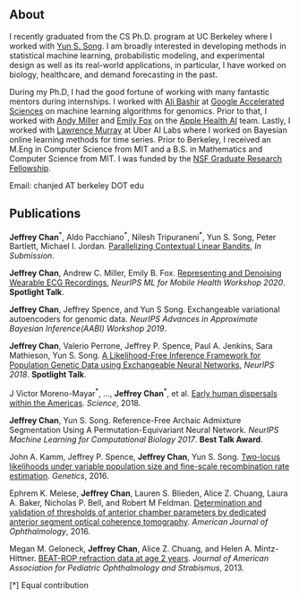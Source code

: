 ## About
I recently graduated from the CS Ph.D. program at UC Berkeley where I worked with [Yun S. Song](http://people.eecs.berkeley.edu/~yss/). I am broadly interested in developing methods in statistical machine learning, probabilistic modeling, and experimental design as well as its real-world applications, in particular, I have worked on biology, healthcare, and demand forecasting in the past. 

During my Ph.D, I had the good fortune of working with many fantastic mentors during internships. I worked with [Ali Bashir](https://scholar.google.com/citations?user=RfnRk4kAAAAJ&hl=en) at [Google Accelerated Sciences](https://research.google/teams/applied-science/gas/) on machine learning algorithms for genomics. Prior to that, I worked with [Andy Miller](https://andymiller.github.io/) and [Emily Fox](https://homes.cs.washington.edu/~ebfox/) on the [Apple Health AI](https://machinelearning.apple.com/research?page=1&tag=Health) team. Lastly, I worked with [Lawrence Murray](https://www.indii.org/) at Uber AI Labs where I worked on Bayesian online learning methods for time series. Prior to Berkeley, I received an M.Eng in Computer Science from MIT and a B.S. in Mathematics and Computer Science from MIT. I was funded by the [NSF Graduate Research Fellowship](https://www.nsfgrfp.org/).

Email: chanjed AT berkeley DOT edu

## Publications

**Jeffrey Chan**<sup>\*</sup>, Aldo Pacchiano<sup>\*</sup>, Nilesh Tripuraneni<sup>\*</sup>, Yun S. Song, Peter Bartlett, Michael I. Jordan. [Parallelizing Contextual Linear Bandits](https://arxiv.org/abs/), *In Submission*.

**Jeffrey Chan**, Andrew C. Miller,  Emily B. Fox. [Representing and Denoising Wearable ECG Recordings](https://arxiv.org/abs/2012.00110), *NeurIPS ML for Mobile Health Workshop 2020*. **Spotlight Talk**.

**Jeffrey Chan**, Jeffrey Spence, and Yun S Song. Exchangeable variational autoencoders for genomic data. *NeurIPS Advances in Approximate Bayesian Inference(AABI) Workshop 2019*.

**Jeffrey Chan**, Valerio Perrone, Jeffrey P. Spence, Paul A. Jenkins, Sara Mathieson, Yun S. Song. [A Likelihood-Free Inference Framework for Population Genetic Data using Exchangeable Neural Networks](https://papers.nips.cc/paper/2018/file/2e9f978b222a956ba6bdf427efbd9ab3-Paper.pdf), *NeurIPS 2018*. **Spotlight Talk**.

J Victor Moreno-Mayar<sup>\*</sup>, ..., **Jeffrey Chan**<sup>\*</sup>, et al. [Early human dispersals within the Americas](https://science.sciencemag.org/content/362/6419/eaav2621). *Science*, 2018.

**Jeffrey Chan**, Yun S. Song. Reference-Free Archaic Admixture Segmentation Using A Permutation-Equivariant Neural Network. *NeurIPS Machine Learning for Computational Biology 2017*. **Best Talk Award**.

John A. Kamm, Jeffrey P. Spence, **Jeffrey Chan**, Yun S. Song. [Two-locus likelihoods under variable population size and fine-scale recombination rate estimation](https://www.genetics.org/content/203/3/1381). *Genetics*, 2016.

Ephrem K. Melese, **Jeffrey Chan**, Lauren S. Blieden, Alice Z. Chuang, Laura A. Baker, Nicholas P. Bell, and Robert M Feldman. [Determination and validation of thresholds of anterior chamber parameters by dedicated anterior segment optical coherence tomography](https://www.ajo.com/article/S0002-9394(16)30305-1/abstract). *American Journal of Ophthalmology*, 2016.

Megan M. Geloneck, **Jeffrey Chan**, Alice Z. Chuang, and Helen A. Mintz-Hittner. [BEAT-ROP refraction data at age 2 years](https://www.jaapos.org/article/S1091-8531(12)00432-6/fulltext). *Journal of American Association for Pediatric Ophthalmology and Strabismus*, 2013.

[\*] Equal contribution
